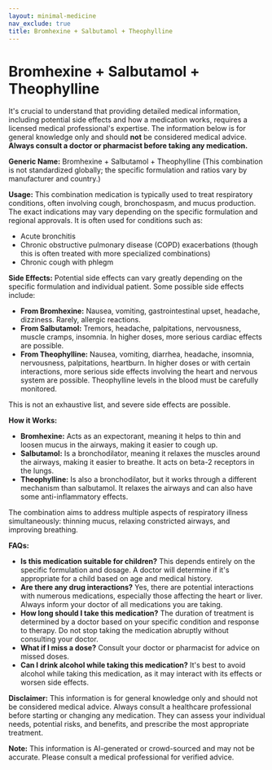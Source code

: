 ```yaml
---
layout: minimal-medicine
nav_exclude: true
title: Bromhexine + Salbutamol + Theophylline
---
```


# Bromhexine + Salbutamol + Theophylline

It's crucial to understand that providing detailed medical information, including potential side effects and how a medication works, requires a licensed medical professional's expertise.  The information below is for general knowledge only and should **not** be considered medical advice.  **Always consult a doctor or pharmacist before taking any medication.**


**Generic Name:** Bromhexine + Salbutamol + Theophylline (This combination is not standardized globally; the specific formulation and ratios vary by manufacturer and country.)

**Usage:** This combination medication is typically used to treat respiratory conditions, often involving cough, bronchospasm, and mucus production.  The exact indications may vary depending on the specific formulation and regional approvals.  It is often used for conditions such as:

* Acute bronchitis
* Chronic obstructive pulmonary disease (COPD) exacerbations (though this is often treated with more specialized combinations)
* Chronic cough with phlegm


**Side Effects:**  Potential side effects can vary greatly depending on the specific formulation and individual patient.  Some possible side effects include:

* **From Bromhexine:** Nausea, vomiting, gastrointestinal upset, headache, dizziness.  Rarely, allergic reactions.
* **From Salbutamol:** Tremors, headache, palpitations, nervousness, muscle cramps, insomnia.  In higher doses, more serious cardiac effects are possible.
* **From Theophylline:** Nausea, vomiting, diarrhea, headache, insomnia, nervousness, palpitations, heartburn.  In higher doses or with certain interactions, more serious side effects involving the heart and nervous system are possible.  Theophylline levels in the blood must be carefully monitored.

This is not an exhaustive list, and severe side effects are possible.


**How it Works:**

* **Bromhexine:** Acts as an expectorant, meaning it helps to thin and loosen mucus in the airways, making it easier to cough up.
* **Salbutamol:** Is a bronchodilator, meaning it relaxes the muscles around the airways, making it easier to breathe. It acts on beta-2 receptors in the lungs.
* **Theophylline:** Is also a bronchodilator, but it works through a different mechanism than salbutamol.  It relaxes the airways and can also have some anti-inflammatory effects.

The combination aims to address multiple aspects of respiratory illness simultaneously:  thinning mucus, relaxing constricted airways, and improving breathing.


**FAQs:**

* **Is this medication suitable for children?**  This depends entirely on the specific formulation and dosage.  A doctor will determine if it's appropriate for a child based on age and medical history.
* **Are there any drug interactions?**  Yes, there are potential interactions with numerous medications, especially those affecting the heart or liver.  Always inform your doctor of all medications you are taking.
* **How long should I take this medication?**  The duration of treatment is determined by a doctor based on your specific condition and response to therapy.  Do not stop taking the medication abruptly without consulting your doctor.
* **What if I miss a dose?**  Consult your doctor or pharmacist for advice on missed doses.
* **Can I drink alcohol while taking this medication?**  It's best to avoid alcohol while taking this medication, as it may interact with its effects or worsen side effects.


**Disclaimer:** This information is for general knowledge only and should not be considered medical advice.  Always consult a healthcare professional before starting or changing any medication.  They can assess your individual needs, potential risks, and benefits, and prescribe the most appropriate treatment.


**Note:** This information is AI-generated or crowd-sourced and may not be accurate. Please consult a medical professional for verified advice.
